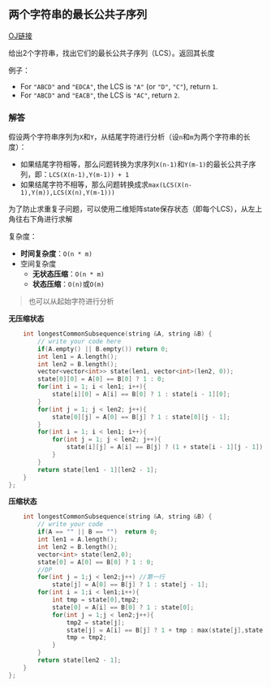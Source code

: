 ## 两个字符串的最长公共子序列

[OJ链接](https://www.lintcode.com/problem/longest-common-subsequence/description)

给出2个字符串，找出它们的最长公共子序列（LCS）。返回其长度

例子：

- For `"ABCD"` and `"EDCA"`, the LCS is `"A"` (or `"D"`, `"C"`), return `1`.
- For `"ABCD"` and `"EACB"`, the LCS is `"AC"`, return `2`.

### 

### 解答

假设两个字符串序列为`X`和`Y`，从结尾字符进行分析（设`n`和`m`为两个字符串的长度）：

- 如果结尾字符相等，那么问题转换为求序列`X(n-1)`和`Y(m-1)`的最长公共子序列，即：`LCS(X(n-1),Y(m-1)) + 1`
- 如果结尾字符不相等，那么问题转换成求`max(LCS(X(n-1),Y(m)),LCS(X(n),Y(m-1)))`

为了防止求重复子问题，可以使用二维矩阵state保存状态（即每个LCS），从左上角往右下角进行求解

复杂度：

- **时间复杂度**：`O(n * m)`
- 空间复杂度
  - **无状态压缩**：`O(n * m)`
  - **状态压缩**：`O(n)`或`O(m)`

> 也可以从起始字符进行分析

**无压缩状态**

```c++
    int longestCommonSubsequence(string &A, string &B) {
        // write your code here
        if(A.empty() || B.empty()) return 0;
        int len1 = A.length();
        int len2 = B.length();
        vector<vector<int>> state(len1, vector<int>(len2, 0));
        state[0][0] = A[0] == B[0] ? 1 : 0;
        for(int i = 1; i < len1; i++){
            state[i][0] = A[i] == B[0] ? 1 : state[i - 1][0];
        }
        for(int j = 1; j < len2; j++){
            state[0][j] = A[0] == B[j] ? 1 : state[0][j - 1];
        }
        for(int i = 1; i < len1; i++){
            for(int j = 1; j < len2; j++){
                state[i][j] = A[i] == B[j] ? (1 + state[i - 1][j - 1]) : max(state[i - 1][j], state[i][j - 1]);
            }
        }
        return state[len1 - 1][len2 - 1];
    }
};
```

**压缩状态**

```c++
    int longestCommonSubsequence(string &A, string &B) {
        // write your code 
        if(A == "" || B == "")  return 0;
        int len1 = A.length();
        int len2 = B.length();
        vector<int> state(len2,0);
        state[0] = A[0] == B[0] ? 1 : 0;
        //DP
        for(int j = 1;j < len2;j++) //第一行
            state[j] = A[0] == B[j] ? 1 : state[j - 1];
        for(int i = 1;i < len1;i++){
            int tmp = state[0],tmp2;
            state[0] = A[i] == B[0] ? 1 : state[0];
            for(int j = 1;j < len2;j++){
                tmp2 = state[j];
                state[j] = A[i] == B[j] ? 1 + tmp : max(state[j],state[j - 1]);
                tmp = tmp2;
            }
        }        
        return state[len2 - 1];
    }
};
```

